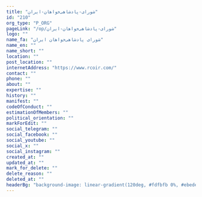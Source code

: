 ```yaml
---
title: "شورای-پادشاهی‌خواهان-ایران"
id: "210"
org_type: "P_ORG"
pageLink: "/op/شورای-پادشاهی‌خواهان-ایران"
logo: ""
name_fa: "شورای پادشاهی‌خواهان ایران"
name_en: ""
name_short: ""
location: ""
post_location: ""
internetAddress: "https://www.rcoir.com/"
contact: ""
phone: ""
about: ""
expertise: ""
history: ""
manifest: ""
codeOfConduct: ""
estimationOfMembers: ""
political_orientation: ""
markForEdit: ""
social_telegram: ""
social_facebook: ""
social_youtube: ""
social_x: ""
social_instagram: ""
created_at: ""
updated_at: ""
mark_for_delete: ""
delete_reason: ""
deleted_at: ""
headerBg: "background-image: linear-gradient(120deg, #fdfbfb 0%, #ebedee 100%);"
---
```

